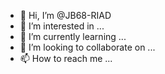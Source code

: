 - 👋 Hi, I’m @JB68-RIAD
- 👀 I’m interested in ...
- 🌱 I’m currently learning ...
- 💞️ I’m looking to collaborate on ...
- 📫 How to reach me ...

<!---
JB68-RIAD/JB68-RIAD is a ✨ special ✨ repository because its `README.md` (this file) appears on your GitHub profile.
You can click the Preview link to take a look at your changes.
--->
